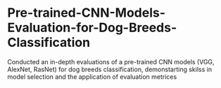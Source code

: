 # Pre-trained-CNN-Models-Evaluation-for-Dog-Breeds-Classification
Conducted an in-depth evaluations of a pre-trained CNN models (VGG, AlexNet, RasNet) for dog breeds classification, demonstarting skilss in model selection and the application of evaluation metrices
